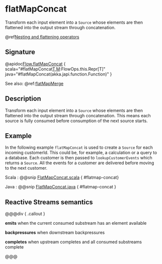 # flatMapConcat

Transform each input element into a `Source` whose elements are then flattened into the output stream through concatenation.

@ref[Nesting and flattening operators](../index.md#nesting-and-flattening-operators)


## Signature

@apidoc[Flow.flatMapConcat](Flow) { scala="#flatMapConcat[T,M](f:Out=%3akka.stream.Graph[akka.stream.SourceShape[T],M]):FlowOps.this.Repr[T]" java="#flatMapConcat(akka.japi.function.Function)" } 

See also: @ref:[flatMapMerge](flatMapMerge.md)

## Description

Transform each input element into a `Source` whose elements are then flattened into the output stream through
concatenation. This means each source is fully consumed before consumption of the next source starts. 

## Example

In the following example `flatMapConcat` is used to create a `Source` for each incoming customerId. This could be, for example,
 a calculation or a query to a database. Each customer is then passed to `lookupCustomerEvents` which returns
a `Source`. All the events for a customer are delivered before moving to the next customer. 

Scala
:   @@snip [FlatMapConcat.scala](/akka-docs/src/test/scala/docs/stream/operators/sourceorflow/FlatMapConcat.scala) { #flatmap-concat}

Java
:   @@snip [FlatMapConcat.java](/akka-docs/src/test/java/jdocs/stream/operators/sourceorflow/FlatMapConcat.java) { #flatmap-concat }




## Reactive Streams semantics

@@@div { .callout }

**emits** when the current consumed substream has an element available

**backpressures** when downstream backpressures

**completes** when upstream completes and all consumed substreams complete

@@@

